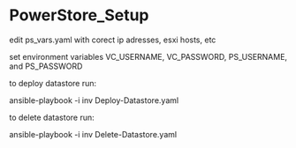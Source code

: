 # PowerStore_Setup

edit ps_vars.yaml with corect ip adresses, esxi hosts, etc

set environment variables VC_USERNAME, VC_PASSWORD, PS_USERNAME, and PS_PASSWORD

to deploy datastore run:

ansible-playbook -i inv Deploy-Datastore.yaml

to delete datastore run:

ansible-playbook -i inv Delete-Datastore.yaml
